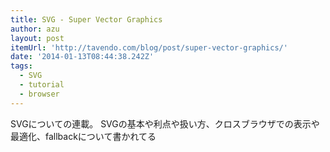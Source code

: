 ```yaml
---
title: SVG - Super Vector Graphics
author: azu
layout: post
itemUrl: 'http://tavendo.com/blog/post/super-vector-graphics/'
date: '2014-01-13T08:44:38.242Z'
tags:
  - SVG
  - tutorial
  - browser
---
```

SVGについての連載。
SVGの基本や利点や扱い方、クロスブラウザでの表示や最適化、fallbackについて書かれてる
